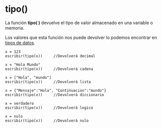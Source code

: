 # tipo()

La función **tipo( )** devuelve el tipo de valor almacenado en una variable o memoria.

Los valores que esta función nos puede devolver lo podemos encontrar en [tipos de datos](/docs/sintaxis/tipos-de-datos).

```latino
x = 123
escribir(tipo(x))     //Devolverá decimal

x = "Hola Mundo"
escribir(tipo(x))     //Devolverá cadena

x = ["Hola", "mundo"]
escribir(tipo(x))     //Devolverá lista

x = {"Mensaje":"Hola", "Continuacion":"mundo"}
escribir(tipo(x))     //Devolverá diccionario

x = verdadero
escribir(tipo(x))     //Devolverá logico

x = nulo
escribir(tipo(x))     //Devolverá nulo
```

